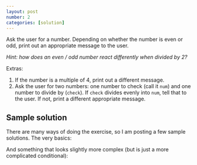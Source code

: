 ```yaml
---
layout: post
number: 2
categories: [solution]
---
```


Ask the user for a number. Depending on whether the number is even or odd, print out an appropriate message to the user. 

_Hint: how does an even / odd number react differently when divided by 2?_

Extras: 

1. If the number is a multiple of 4, print out a different message. 
2. Ask the user for two numbers: one number to check (call it `num`) and one number to divide by (`check`). If `check` divides evenly into `num`, tell that to the user. If not, print a different appropriate message.

## Sample solution

There are many ways of doing the exercise, so I am posting a few sample solutions. The very basics: 

<script src="https://gist.github.com/anonymous/8838738.js"></script>

And something that looks slightly more complex (but is just a more complicated conditional): 

<script src="https://gist.github.com/eugenepark81/1fd606c626c1946ddcc8.js"></script>